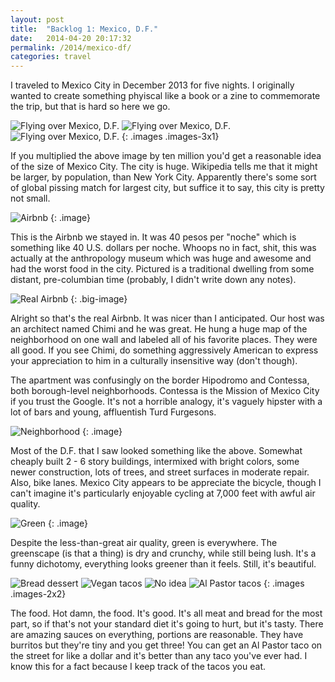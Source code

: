 ```yaml
---
layout: post
title:  "Backlog 1: Mexico, D.F."
date:   2014-04-20 20:17:32
permalink: /2014/mexico-df/
categories: travel
---
```


I traveled to Mexico City in December 2013 for five nights. I originally wanted to create something phyiscal like a book or a zine to commemorate the trip, but that is hard so here we go.

![Flying over Mexico, D.F.](/img/df/01-01-s.jpg "Flying over DF")
![Flying over Mexico, D.F.](/img/df/01-02-s.jpg "Flying over DF")
![Flying over Mexico, D.F.](/img/df/01-03-s.jpg "Flying over DF")
{: .images .images-3x1}

If you multiplied the above image by ten million you'd get a reasonable idea of the size of Mexico City. The city is huge. Wikipedia tells me that it might be larger, by population, than New York City. Apparently there's some sort of global pissing match for largest city, but suffice it to say, this city is pretty not small.

![Airbnb](/img/df/02.jpg "Airbnb")
{: .image}

This is the Airbnb we stayed in. It was 40 pesos per "noche" which is something like 40 U.S. dollars per noche. Whoops no in fact, shit, this was actually at the anthropology museum which was huge and awesome and had the worst food in the city. Pictured is a traditional dwelling from some distant, pre-columbian time (probably, I didn't write down any notes).

![Real Airbnb](/img/df/03.jpg "Real Airbnb")
{: .big-image}

Alright so that's the real Airbnb. It was nicer than I anticipated. Our host was an architect named Chimi and he was great. He hung a huge map of the neighborhood on one wall and labeled all of his favorite places. They were all good. If you see Chimi, do something aggressively American to express your appreciation to him in a culturally insensitive way (don't though).

The apartment was confusingly on the border Hipodromo and Contessa, both borough-level neighborhoods. Contessa is the Mission of Mexico City if you trust the Google. It's not a horrible analogy, it's vaguely hipster with a lot of bars and young, affluentish Turd Furgesons.

![Neighborhood](/img/df/04.jpg "Neighborhood")
{: .image}

Most of the D.F. that I saw looked something like the above. Somewhat cheaply built 2 - 6 story buildings, intermixed with bright colors, some newer construction, lots of trees, and street surfaces in moderate repair. Also, bike lanes. Mexico City appears to be appreciate the bicycle, though I can't imagine it's particularly enjoyable cycling at 7,000 feet with awful air quality.

![Green](/img/df/05.jpg "Green")
{: .image}

Despite the less-than-great air quality, green is everywhere. The greenscape (is that a thing) is dry and crunchy, while still being lush. It's a funny dichotomy, everything looks greener than it feels. Still, it's beautiful.

![Bread dessert](/img/df/06-s.jpg "Bread dessert")
![Vegan tacos](/img/df/07-s.jpg "Vegan tacos")
![No idea](/img/df/09-s.jpg "No idea")
![Al Pastor tacos](/img/df/08-s.jpg "Al Pastor tacos")
{: .images .images-2x2}

The food. Hot damn, the food. It's good. It's all meat and bread for the most part, so if that's not your standard diet it's going to hurt, but it's tasty. There are amazing sauces on everything, portions are reasonable. They have burritos but they're tiny and you get three! You can get an Al Pastor taco on the street for like a dollar and it's better than any taco you've ever had. I know this for a fact because I keep track of the tacos you eat.